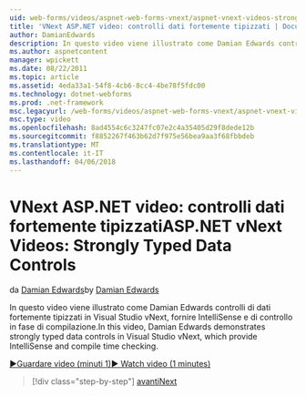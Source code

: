 ```yaml
---
uid: web-forms/videos/aspnet-web-forms-vnext/aspnet-vnext-videos-strongly-typed-data-controls
title: 'VNext ASP.NET video: controlli dati fortemente tipizzati | Documenti Microsoft'
author: DamianEdwards
description: In questo video viene illustrato come Damian Edwards controlli di dati fortemente tipizzati in Visual Studio vNext, fornire IntelliSense e di controllo in fase di compilazione.
ms.author: aspnetcontent
manager: wpickett
ms.date: 08/22/2011
ms.topic: article
ms.assetid: 4eda33a1-54f8-4cb6-8cc4-4be78f5fdc00
ms.technology: dotnet-webforms
ms.prod: .net-framework
msc.legacyurl: /web-forms/videos/aspnet-web-forms-vnext/aspnet-vnext-videos-strongly-typed-data-controls
msc.type: video
ms.openlocfilehash: 8ad4554c6c3247fc07e2c4a35405d29f8dede12b
ms.sourcegitcommit: f8852267f463b62d7f975e56bea9aa3f68fbbdeb
ms.translationtype: MT
ms.contentlocale: it-IT
ms.lasthandoff: 04/06/2018
---
```

<a name="aspnet-vnext-videos-strongly-typed-data-controls"></a><span data-ttu-id="f2504-103">VNext ASP.NET video: controlli dati fortemente tipizzati</span><span class="sxs-lookup"><span data-stu-id="f2504-103">ASP.NET vNext Videos: Strongly Typed Data Controls</span></span>
====================
<span data-ttu-id="f2504-104">da [Damian Edwards](https://github.com/DamianEdwards)</span><span class="sxs-lookup"><span data-stu-id="f2504-104">by [Damian Edwards](https://github.com/DamianEdwards)</span></span>

<span data-ttu-id="f2504-105">In questo video viene illustrato come Damian Edwards controlli di dati fortemente tipizzati in Visual Studio vNext, fornire IntelliSense e di controllo in fase di compilazione.</span><span class="sxs-lookup"><span data-stu-id="f2504-105">In this video, Damian Edwards demonstrates strongly typed data controls in Visual Studio vNext, which provide IntelliSense and compile time checking.</span></span>

[<span data-ttu-id="f2504-106">&#9654;Guardare video (minuti 1)</span><span class="sxs-lookup"><span data-stu-id="f2504-106">&#9654; Watch video (1 minutes)</span></span>](https://channel9.msdn.com/Blogs/ASP-NET-Site-Videos/aspnet-vnext-videos-strongly-typed-data-controls)

> [!div class="step-by-step"]
> [<span data-ttu-id="f2504-107">avanti</span><span class="sxs-lookup"><span data-stu-id="f2504-107">Next</span></span>](aspnet-vnext-videos-model-binding-part-1-selecting-data.md)
